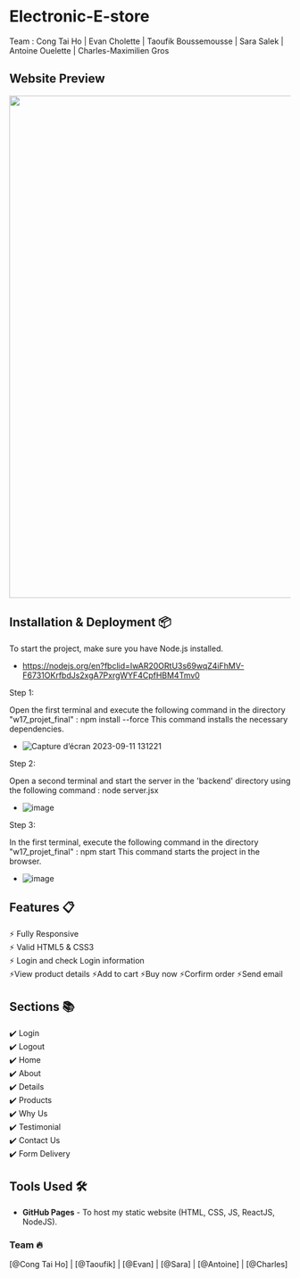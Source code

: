 # Electronic-E-store
Team : Cong Tai Ho | Evan Cholette | Taoufik Boussemousse | Sara Salek | Antoine Ouelette | Charles-Maximilien Gros

## Website Preview
<img src="public/images/review.gif" width="900">

## Installation & Deployment 📦

To start the project, make sure you have Node.js installed.
- https://nodejs.org/en?fbclid=IwAR20ORtU3s69wqZ4iFhMV-F6731OKrfbdJs2xgA7PxrgWYF4CpfHBM4Tmv0

Step 1:

Open the first terminal and execute the following command in the directory "w17_projet_final" : npm install --force
This command installs the necessary dependencies.
- ![Capture d’écran 2023-09-11 131221](https://github.com/EchoCodeInk/w17_projet_final/assets/143127630/fc6f5d20-497c-4f24-9fe7-d10a77322622)

Step 2:

Open a second terminal and start the server in the 'backend' directory using the following command : node server.jsx
- ![image](https://github.com/EchoCodeInk/w17_projet_final/assets/143127630/2073c716-7743-4493-96d6-529ce67c022a)


Step 3:

In the first terminal, execute the following command in the directory "w17_projet_final" : npm start
This command starts the project in the browser.
- ![image](https://github.com/EchoCodeInk/w17_projet_final/assets/143127630/6600855c-8752-4884-9fca-44122180a8fb)

## Features 📋
⚡️ Fully Responsive\
⚡️ Valid HTML5 & CSS3\
⚡️ Login and check Login information\
⚡️View product details
⚡️Add to cart
⚡️Buy now
⚡️Corfirm order
⚡️Send email

## Sections 📚
✔️ Login\
✔️ Logout\
✔️ Home\
✔️ About\
✔️ Details\
✔️ Products\
✔️ Why Us\
✔️ Testimonial \
✔️ Contact Us\
✔️ Form Delivery

## Tools Used 🛠️
* <b>GitHub Pages</b> - To host my static website (HTML, CSS, JS, ReactJS, NodeJS).

### Team  🔥
[@Cong Tai Ho] | [@Taoufik] | [@Evan] | [@Sara] | [@Antoine] | [@Charles] 







